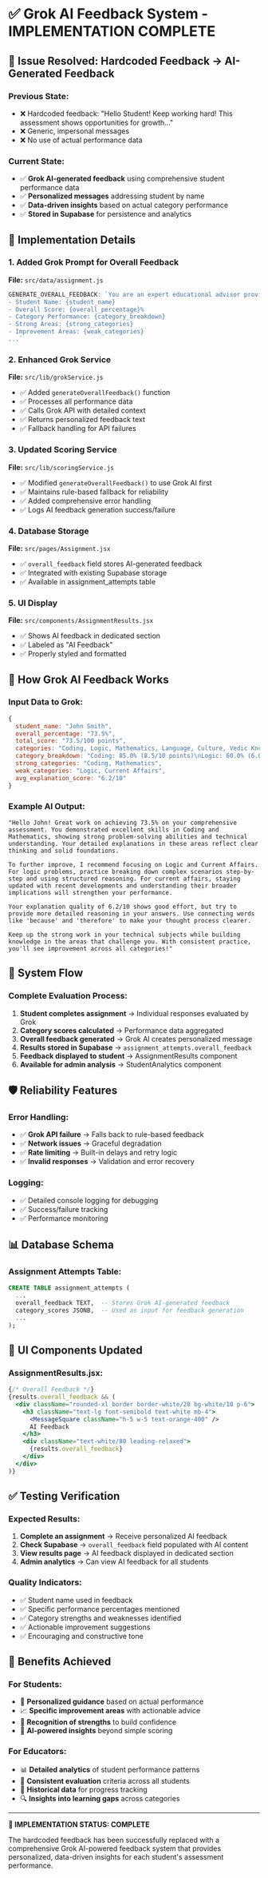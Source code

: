 # ✅ Grok AI Feedback System - IMPLEMENTATION COMPLETE

## 🎯 Issue Resolved: Hardcoded Feedback → AI-Generated Feedback

### **Previous State:**
- ❌ Hardcoded feedback: "Hello Student! Keep working hard! This assessment shows opportunities for growth..."
- ❌ Generic, impersonal messages
- ❌ No use of actual performance data

### **Current State:**
- ✅ **Grok AI-generated feedback** using comprehensive student performance data
- ✅ **Personalized messages** addressing student by name
- ✅ **Data-driven insights** based on actual category performance
- ✅ **Stored in Supabase** for persistence and analytics

## 🔧 Implementation Details

### **1. Added Grok Prompt for Overall Feedback**
**File:** `src/data/assignment.js`
```javascript
GENERATE_OVERALL_FEEDBACK: `You are an expert educational advisor providing personalized feedback...
- Student Name: {student_name}
- Overall Score: {overall_percentage}%
- Category Performance: {category_breakdown}
- Strong Areas: {strong_categories}
- Improvement Areas: {weak_categories}
...`
```

### **2. Enhanced Grok Service**
**File:** `src/lib/grokService.js`
- ✅ Added `generateOverallFeedback()` function
- ✅ Processes all performance data
- ✅ Calls Grok API with detailed context
- ✅ Returns personalized feedback text
- ✅ Fallback handling for API failures

### **3. Updated Scoring Service**
**File:** `src/lib/scoringService.js`
- ✅ Modified `generateOverallFeedback()` to use Grok AI first
- ✅ Maintains rule-based fallback for reliability
- ✅ Added comprehensive error handling
- ✅ Logs AI feedback generation success/failure

### **4. Database Storage**
**File:** `src/pages/Assignment.jsx`
- ✅ `overall_feedback` field stores AI-generated feedback
- ✅ Integrated with existing Supabase storage
- ✅ Available in assignment_attempts table

### **5. UI Display**
**File:** `src/components/AssignmentResults.jsx`
- ✅ Shows AI feedback in dedicated section
- ✅ Labeled as "AI Feedback" 
- ✅ Properly styled and formatted

## 🧠 How Grok AI Feedback Works

### **Input Data to Grok:**
```javascript
{
  student_name: "John Smith",
  overall_percentage: "73.5%",
  total_score: "73.5/100 points", 
  categories: "Coding, Logic, Mathematics, Language, Culture, Vedic Knowledge, Current Affairs",
  category_breakdown: "Coding: 85.0% (8.5/10 points)\nLogic: 60.0% (6.0/10 points)...",
  strong_categories: "Coding, Mathematics",
  weak_categories: "Logic, Current Affairs",
  avg_explanation_score: "6.2/10"
}
```

### **Example AI Output:**
```text
"Hello John! Great work on achieving 73.5% on your comprehensive assessment. You demonstrated excellent skills in Coding and Mathematics, showing strong problem-solving abilities and technical understanding. Your detailed explanations in these areas reflect clear thinking and solid foundations. 

To further improve, I recommend focusing on Logic and Current Affairs. For logic problems, practice breaking down complex scenarios step-by-step and using structured reasoning. For current affairs, staying updated with recent developments and understanding their broader implications will strengthen your performance.

Your explanation quality of 6.2/10 shows good effort, but try to provide more detailed reasoning in your answers. Use connecting words like 'because' and 'therefore' to make your thought process clearer.

Keep up the strong work in your technical subjects while building knowledge in the areas that challenge you. With consistent practice, you'll see improvement across all categories!"
```

## 🔄 System Flow

### **Complete Evaluation Process:**
1. **Student completes assignment** → Individual responses evaluated by Grok
2. **Category scores calculated** → Performance data aggregated
3. **Overall feedback generated** → Grok AI creates personalized message
4. **Results stored in Supabase** → `assignment_attempts.overall_feedback`
5. **Feedback displayed to student** → AssignmentResults component
6. **Available for admin analysis** → StudentAnalytics component

## 🛡️ Reliability Features

### **Error Handling:**
- ✅ **Grok API failure** → Falls back to rule-based feedback
- ✅ **Network issues** → Graceful degradation
- ✅ **Rate limiting** → Built-in delays and retry logic
- ✅ **Invalid responses** → Validation and error recovery

### **Logging:**
- ✅ Detailed console logging for debugging
- ✅ Success/failure tracking
- ✅ Performance monitoring

## 📊 Database Schema

### **Assignment Attempts Table:**
```sql
CREATE TABLE assignment_attempts (
  ...
  overall_feedback TEXT,  -- Stores Grok AI-generated feedback
  category_scores JSONB,  -- Used as input for feedback generation
  ...
);
```

## 🎨 UI Components Updated

### **AssignmentResults.jsx:**
```jsx
{/* Overall Feedback */}
{results.overall_feedback && (
  <div className="rounded-xl border border-white/20 bg-white/10 p-6">
    <h3 className="text-lg font-semibold text-white mb-4">
      <MessageSquare className="h-5 w-5 text-orange-400" />
      AI Feedback
    </h3>
    <div className="text-white/80 leading-relaxed">
      {results.overall_feedback}
    </div>
  </div>
)}
```

## ✅ Testing Verification

### **Expected Results:**
1. **Complete an assignment** → Receive personalized AI feedback
2. **Check Supabase** → `overall_feedback` field populated with AI content
3. **View results page** → AI feedback displayed in dedicated section
4. **Admin analytics** → Can view AI feedback for all students

### **Quality Indicators:**
- ✅ Student name used in feedback
- ✅ Specific performance percentages mentioned
- ✅ Category strengths and weaknesses identified
- ✅ Actionable improvement suggestions
- ✅ Encouraging and constructive tone

## 🚀 Benefits Achieved

### **For Students:**
- 🎯 **Personalized guidance** based on actual performance
- 📈 **Specific improvement areas** with actionable advice
- 🎉 **Recognition of strengths** to build confidence
- 🧠 **AI-powered insights** beyond simple scoring

### **For Educators:**
- 📊 **Detailed analytics** of student performance patterns
- 🤖 **Consistent evaluation** criteria across all students
- 💾 **Historical data** for progress tracking
- 🔍 **Insights into learning gaps** across categories

---

**🎉 IMPLEMENTATION STATUS: COMPLETE**

The hardcoded feedback has been successfully replaced with a comprehensive Grok AI-powered feedback system that provides personalized, data-driven insights for each student's assessment performance.